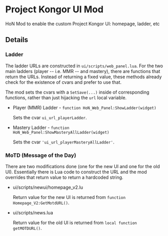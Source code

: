 # Project Kongor UI Mod

HoN Mod to enable the custom Project Kongor UI: homepage, ladder, etc

## Details

### Ladder

The ladder URLs are constructed in `ui/scripts/web_panel.lua`. For the two main ladders (player -- i.e. MMR -- and mastery), there are functions
that return the URLs. Instead of returning a fixed value, these methods already check for the existence of cvars and prefer to use that.

The mod sets the cvars with a `SetSave(...)` inside of corresponding functions, rather than just hijacking the `url` local variable.

- Player (MMR) Ladder - `function HoN_Web_Panel:ShowLadder(widget)`

  Sets the cvar `ui_url_playerLadder`.

- Mastery Ladder - `function HoN_Web_Panel:ShowMasteryAllLadder(widget)`

  Sets the cvar `'ui_url_playerMasteryAllLadder'`.

### MoTD (Message of the Day)

There are two modifications done (one for the new UI and one for the old UI). Essentially there is Lua code to construct the URL and the
mod overrides that return value to return a hardcoded string.

- ui/scripts/newui/homepage_v2.lu

  Return value for the new UI is returned from `function Homepage_V2:GetMotdURL()`.

- ui/scripts/news.lua

  Return value for the old UI is returned from `local function getMOTDURL()`.
